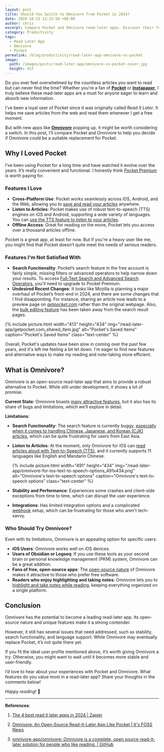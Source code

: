 ```yaml
---
layout: post
title: Should You Switch to Omnivore from Pocket in 2024?
date: 2024-10-23 12:15:58 +08:00
author: chris
excerpt: Compare Pocket and Omnivore read-later apps. Discover their features, search functionality, language support, and find the best fit for your reading needs!
category: Productivity
tags:
  - Read Later App
  - Omnivore
  - Pocket
permalink: /blog/productivity/read-later-app-omnivore-vs-pocket
image:
  path: /images/posts/read-later-app/omnivore-vs-pocket-cover.jpg
  height: 417
---
```


Do you ever feel overwhelmed by the countless articles you want to read but can never find the time?
Whether you're a fan of **[Pocket]** or **[Instapaper]**, I truly believe these read-later apps are a must for anyone eager to learn and absorb new information.

I've been a loyal user of Pocket since it was originally called *Read It Later*.
It helps me save articles from the web and read them whenever I get a free moment.

But with new apps like **[Omnivore]** popping up, it might be worth considering a switch.
In this post, I’ll compare Pocket and Omnivore to help you decide if Omnivore could be a suitable replacement for Pocket.

[Pocket]: https://getpocket.com/about
[Instapaper]: https://www.instapaper.com/
[Omnivore]: https://omnivore.app/about

## Why I Loved Pocket

I’ve been using Pocket for a long time and have watched it evolve over the years.
It’s really convenient and functional. I honestly think [Pocket Premium][Pocket Premium] is worth paying for.

[Pocket Premium]: https://getpocket.com/premium?ep=1

### Features I Love

- **Cross-Platform Use**: Pocket works seamlessly across iOS, Android, and the Web, allowing you to [save and read your articles][How to Save to Pocket] anywhere.
- **Listen to Articles**: Pocket makes use of robust text-to-speech (TTS) engines on iOS and Android, supporting a wide variety of languages. You can [use the TTS feature to listen to your articles][Listening to articles in Pocket with Text-to-Speech].
- **Offline Access**: Great for reading on the move, Pocket lets you access over a thousand articles offline.

Pocket is a great app, at least for now. But if you're a heavy user like me, you might find that Pocket doesn’t quite meet the needs of serious readers.

[How to Save to Pocket]: https://support.mozilla.org/en-US/kb/how-to-save-to-pocket-overview
[Listening to articles in Pocket with Text-to-Speech]: https://support.mozilla.org/en-US/kb/listening-to-articles-in-pocket-with-text-to-speech

### Features I'm Not Satisfied With

- **Search Functionality**: Pocket’s search feature in the free account is fairly simple, missing filters or advanced operators to help narrow down your results. To access [Full-Text Search and Advanced Search Operators][Pocket Premium Full-Text Search], you'll need to upgrade to Pocket Premium.
- **Undesired Recent Changes**: It looks like Mozilla is planning a major overhaul of Pocket’s front-end in 2024, and there are some changes that I find disappointing. For instance, sharing an article now leads to a preview page on *[getpocket.com]* rather than the original webpage. Also, the [bulk editing feature][Bulk Editing Pocket] has been taken away from the search result pages.

{% include picture.html width="413" height="434" img="/read-later-app/getpocket.com_shared_item.jpg" alt="Pocket's Saved Items" caption="Pocket's Saved Items" class="text-center" %}

Overall, Pocket's updates have been slow in coming over the past few years, and it's left me feeling a bit let down. I'm eager to find new features and alternative ways to make my reading and note-taking more efficient.

[Pocket Premium Full-Text Search]: https://support.mozilla.org/en-US/kb/pocket-premium-full-text-search
[getpocket.com]: https://getpocket.com
[Bulk Editing Pocket]: https://support.mozilla.org/en-US/kb/bulk-editing-in-pocket-on-your-computer

## What is Omnivore?

Omnivore is an open-source read-later app that aims to provide a robust alternative to Pocket.
While still under development, it shows a lot of promise.

**Current State**: Omnivore boasts [many attractive features](https://docs.omnivore.app/), but it also has its share of bugs and limitations, which we’ll explore in detail.

**Limitations**:

- **Search Functionality**: The search feature is currently buggy, [especially when it comes to handling Chinese, Japanese, and Korean (CJK) articles][Issue-3706], which can be quite frustrating for users from East Asia.
- **Listen to Articles**: At the moment, only Omnivore for iOS can [read articles aloud with Text-to-Speech (TTS)][Omnivore's Text to Speech], and it currently supports 11 languages like English and Mandarin Chinese.

  {% include picture.html width="491" height="434" img="/read-later-app/omnivore-for-ios-text-to-speech-options_491x434.png" alt="Omnivore's text-to-speech options" caption="Omnivore's text-to-speech options" class="text-center" %}

- **Stability and Performance**: Experiences some crashes and client-side exceptions from time to time, which can disrupt the user experience.
- **Integrations**: Has limited integration options and a complicated [webhook][Omnivore's Webhooks] setup, which can be frustrating for those who aren't tech-savvy.

[Issue-3706]: https://github.com/omnivore-app/omnivore/issues/3706
[Omnivore's Text to Speech]: https://docs.omnivore.app/using/text-to-speech.html
[Omnivore's Webhooks]: https://docs.omnivore.app/integrations/webhooks.html

### Who Should Try Omnivore?

Even with its limitations, Omnivore is an appealing option for specific users:

- **iOS Users**: Omnivore works well on iOS devices.
- **Users of Obsidian or Logseq**: If you use these tools as your second brain or personal knowledge management (PKM) system, Omnivore can be a great addition.
- **Fans of free, open-source apps**: The [open-source nature][Omnivore Pricing] of Omnivore makes it attractive to those who prefer free software.
- **Readers who enjoy highlighting and taking notes**: Omnivore lets you to [highlight and take notes while reading][Reading in Omnivore], keeping everything organized on a single platform.

[Reading in Omnivore]: https://docs.omnivore.app/using/reading.html#highlight-text
[Omnivore Pricing]: https://docs.omnivore.app/about/pricing.html

## Conclusion

Omnivore has the potential to become a leading read-later app.
Its open-source nature and unique features make it a strong contender.

However, it still has several issues that need addressed, such as stability, search functionality, and language support.
While Omnivore may eventually replace Pocket, it’s not quite there yet.

If you fit the ideal user profile mentioned above, it’s worth giving Omnivore a try.
Otherwise, you might want to wait until it becomes more stable and user-friendly.

I’d love to hear about your experiences with Pocket and Omnivore.
What features do you value most in a read-later app?
Share your thoughts in the comments below!

*Happy reading*! 🔖

* * *

**References**:

1. [The 4 best read it later apps in 2024 \| Zapier](https://zapier.com/blog/best-bookmaking-read-it-later-app/?msockid=1d0eb6416db863711c09a5db6c886273)

2. [Omnivore: An Open-Source Read-it-Later App Like Pocket \| It's FOSS News](https://news.itsfoss.com/omnivore/)

3. [omnivore-app/omnivore: Omnivore is a complete, open source read-it-later solution for people who like reading. \| GitHub](https://github.com/omnivore-app/omnivore)
